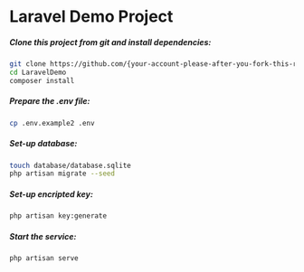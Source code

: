 # Laravel Demo Project

##### Clone this project from git and install dependencies:
```sh
git clone https://github.com/{your-account-please-after-you-fork-this-repo}/LaravelDemo.git
cd LaravelDemo
composer install
```

##### Prepare the .env file:
```sh
cp .env.example2 .env
```

##### Set-up database:
```sh
touch database/database.sqlite
php artisan migrate --seed
```

##### Set-up encripted key:
```sh
php artisan key:generate
```

##### Start the service:
```sh
php artisan serve
```
